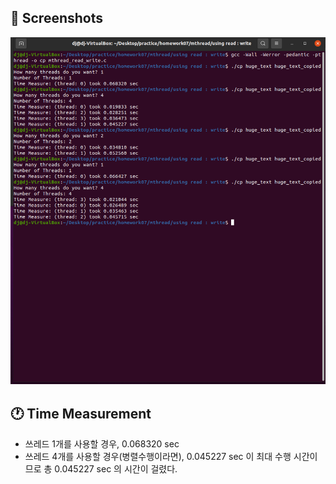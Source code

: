 ## :camera_flash: Screenshots
<img src="screenshot_linux.png" width="1000">

## :clock1: Time Measurement
- 쓰레드 1개를 사용할 경우, 0.068320 sec
- 쓰레드 4개를 사용할 경우(병렬수행이라면), 0.045227 sec 이 최대 수행 시간이므로 총 0.045227 sec 의 시간이 걸렸다.


